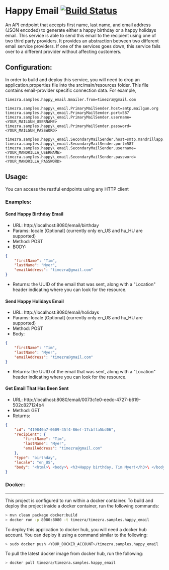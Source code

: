 Happy Email [![Build Status](https://travis-ci.org/timezra/happy_email.png)](https://travis-ci.org/timezra/happy_email)
==================

An API endpoint that accepts first name, last name, and email address (JSON encoded) to generate either a happy birthday or a happy holidays email. This service is able to send this email to the recipient using one of two third party providers. It provides an abstraction between two different email service providers. If one of the services goes down, this service fails over to a different provider without affecting customers.

Configuration:
----------------------------------------------------
In order to build and deploy this service, you will need to drop an application.properties file into the src/main/resources folder. This file contains email-provider specific connection data. For example,

```properties
timezra.samples.happy_email.Emailer.from=timezra@gmail.com

timezra.samples.happy\_email.PrimaryMailSender.host=smtp.mailgun.org
timezra.samples.happy\_email.PrimaryMailSender.port=587
timezra.samples.happy\_email.PrimaryMailSender.username=<YOUR_MAILGUN_USERNAME>
timezra.samples.happy\_email.PrimaryMailSender.password=<YOUR_MAILGUN_PASSWORD>

timezra.samples.happy\_email.SecondaryMailSender.host=smtp.mandrillapp.com
timezra.samples.happy\_email.SecondaryMailSender.port=587
timezra.samples.happy\_email.SecondaryMailSender.username=<YOUR_MANDRILLA_USERNAME>
timezra.samples.happy\_email.SecondaryMailSender.password=<YOUR_MANDRILLA_PASSWORD>
```

Usage:
----------------------------------------------------
You can access the restful endpoints using any HTTP client

### Examples: ###

#### Send Happy Birthday Email
* URL: http://localhost:8080/email/birthday
* Params: locale [Optional] (currently only en\_US and hu\_HU are supported)
* Method: POST
* BODY:
```json
{
    "firstName": "Tim",
    "lastName": "Myer",
    "emailAddress": "timezra@gmail.com"
}
```
* Returns: the UUID of the email that was sent, along with a "Location" header indicating where you can look for the resource.

#### Send Happy Holidays Email
* URL: http://localhost:8080/email/holidays
* Params: locale [Optional] (currently only en\_US and hu\_HU are supported)
* Method: POST
* Body:
```json
{
    "firstName": "Tim",
    "lastName": "Myer",
    "emailAddress": "timezra@gmail.com"
}
```
* Returns: the UUID of the email that was sent, along with a "Location" header indicating where you can look for the resource.

#### Get Email That Has Been Sent
* URL: http://localhost:8080/email/0073c1e0-eedc-4727-b619-502c827124b4
* Method: GET
* Returns:
```json
{
    "id": "419840a7-0609-45f4-86ef-17cbffa5bd06",
    "recipient": {
        "firstName": "Tim",
        "lastName": "Myer",
        "emailAddress": "timezra@gmail.com"
    },
    "type": "birthday",
    "locale": "en_US",
    "body": "<html>\ <body>\ <h3>Happy birthday, Tim Myer!</h3>\ </body>\ </html>\ "
}
``` 

### Docker:
----------------------------------------------------
This project is configured to run within a docker container. To build and deploy the project inside a docker container, run the following commands:

```bash
> mvn clean package docker:build
> docker run -p 8080:8080 -t timezra/timezra.samples.happy_email
```

To deploy this application to docker hub, you will need a docker hub account. You can deploy it using a command similar to the following:

```bash
> sudo docker push <YOUR_DOCKER_ACCOUNT>/timezra.samples.happy_email
```

To pull the latest docker image from docker hub, run the following:
```bash
> docker pull timezra/timezra.samples.happy_email
```
